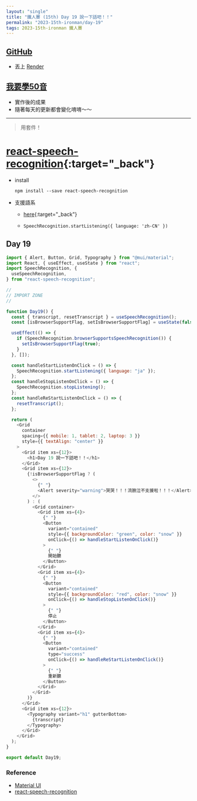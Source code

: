 ```yaml
---
layout: "single"
title: "鐵人賽 (15th) Day 19 說一下話吧！！"
permalink: "2023-15th-ironman/day-19"
tags: 2023-15th-ironman 鐵人賽
---
```



## [GitHub](https://github.com/yuting3656/yuting-learning-japanese)

- 丟上 [Render](https://render.com/)

## [我要學50音](https://tim-learning-japanese.onrender.com/)

- 實作後的成果
- 隨著每天的更新都會變化唷唷～～

---

> 用套件！

# [react-speech-recognition](https://github.com/JamesBrill/react-speech-recognition){:target="_back"}

- install 

    `npm install --save react-speech-recognition`

- 支援語系

  - [here](https://github.com/JamesBrill/react-speech-recognition/blob/master/docs/API.md#language-string){:target="_back"}

  - `SpeechRecognition.startListening({ language: 'zh-CN' })`

## Day 19 

```js
import { Alert, Button, Grid, Typography } from "@mui/material";
import React, { useEffect, useState } from "react";
import SpeechRecognition, {
  useSpeechRecognition,
} from "react-speech-recognition";

//
// IMPORT ZONE
//

function Day19() {
  const { transcript, resetTranscript } = useSpeechRecognition();
  const [isBrowserSupportFlag, setIsBrowserSupportFlag] = useState(false);

  useEffect(() => {
    if (SpeechRecognition.browserSupportsSpeechRecognition()) {
      setIsBrowserSupportFlag(true);
    }
  }, []);

  const handleStartListenOnClick = () => {
    SpeechRecognition.startListening({ language: "ja" });
  };
  const handleStopListenOnClick = () => {
    SpeechRecognition.stopListening();
  };
  const handleReStartListenOnClick = () => {
    resetTranscript();
  };

  return (
    <Grid
      container
      spacing={{ mobile: 1, tablet: 2, laptop: 3 }}
      style={{ textAlign: "center" }}
    >
      <Grid item xs={12}>
        <h1>Day 19 說一下話吧！！</h1>
      </Grid>
      <Grid item xs={12}>
        {!isBrowserSupportFlag ? (
          <>
            {" "}
            <Alert severity="warning">哭哭！！！流臉泣不支援啦！！！</Alert>
          </>
        ) : (
          <Grid container>
            <Grid item xs={4}>
              {" "}
              <Button
                variant="contained"
                style={{ backgroundColor: "green", color: "snow" }}
                onClick={() => handleStartListenOnClick()}
              >
                {" "}
                開始聽
              </Button>
            </Grid>
            <Grid item xs={4}>
              {" "}
              <Button
                variant="contained"
                style={{ backgroundColor: "red", color: "snow" }}
                onClick={() => handleStopListenOnClick()}
              >
                {" "}
                停止
              </Button>
            </Grid>
            <Grid item xs={4}>
              {" "}
              <Button
                variant="contained"
                type="success"
                onClick={() => handleReStartListenOnClick()}
              >
                {" "}
                重新聽
              </Button>
            </Grid>
          </Grid>
        )}
      </Grid>
      <Grid item xs={12}>
        <Typography variant="h1" gutterBottom>
          {transcript}
        </Typography>
      </Grid>
    </Grid>
  );
}

export default Day19;
```

### Reference

- [Material UI](https://mui.com/material-ui/getting-started/installation/)
- [react-speech-recognition](https://github.com/JamesBrill/react-speech-recognition)